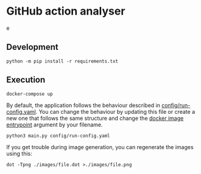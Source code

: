 # GitHub action analyser
e
## Development
```shell
python -m pip install -r requirements.txt
```

## Execution
```shell
docker-compose up
```

By default, the application follows the behaviour described in [config/run-config.yaml](./config/run-config.yaml). You 
can change the behaviour by updating this file or create a new one that follows the same structure and change the
[docker image entrypoint](./Dockerfile) argument by your filename.

```shell
python3 main.py config/run-config.yaml
```

If you get trouble during image generation, you can regenerate the images using this:
```shell
dot -Tpng ./images/file.dot >./images/file.png
```
